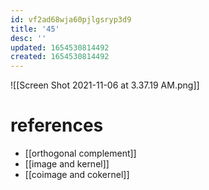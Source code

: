 ```yaml
---
id: vf2ad68wja60pjlgsryp3d9
title: '45'
desc: ''
updated: 1654530814492
created: 1654530814492
---
```

![[Screen Shot 2021-11-06 at 3.37.19 AM.png]]
# references
- [[orthogonal complement]]
- [[image and kernel]]
- [[coimage and cokernel]]
